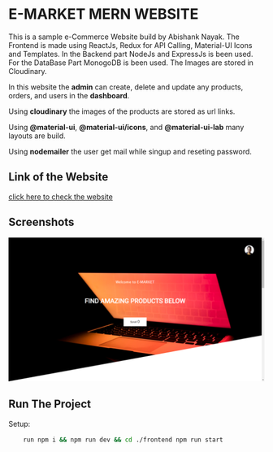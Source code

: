 # E-MARKET MERN WEBSITE
This is a sample e-Commerce Website build by Abishank Nayak. The
Frontend is made using ReactJs, Redux for API Calling, Material-UI
Icons and Templates. In the Backend part NodeJs and ExpressJs is
been used. For the DataBase Part MonogoDB is been used. The Images
are stored in Cloudinary.

In this website the **admin** can create, delete and update any products, orders, and users in the **dashboard**.

Using **cloudinary** the images of the products are stored as url links.

Using **@material-ui**, **@material-ui/icons**, and **@material-ui-lab** many layouts are build.

Using **nodemailer** the user get mail while singup and reseting password.


## Link of the Website
[click here to check the website](https://memories-mern-w-app.netlify.app/)


## Screenshots

<img src="./screenshots/Screenshot1.png" width="700px">



## Run The Project

Setup:

```bash
    run npm i && npm run dev && cd ./frontend npm run start 
